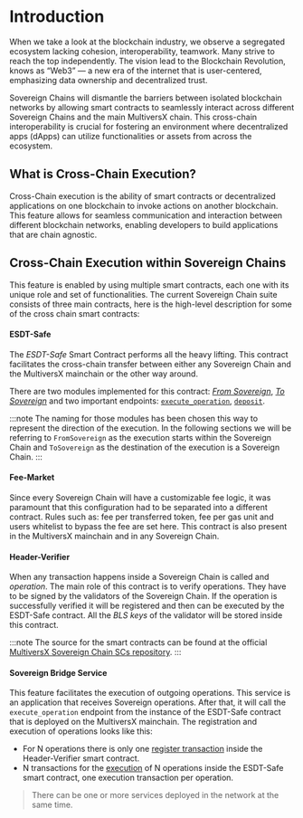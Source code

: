 # Introduction

When we take a look at the blockchain industry, we observe a segregated ecosystem lacking cohesion, interoperability, teamwork. Many strive to reach the top independently. The vision lead to the Blockchain Revolution, knows as “Web3” — a new era of the internet that is user-centered, emphasizing data ownership and decentralized trust.

Sovereign Chains will dismantle the barriers between isolated blockchain networks by allowing smart contracts to seamlessly interact across different Sovereign Chains and the main MultiversX chain.
This cross-chain interoperability is crucial for fostering an environment where decentralized apps (dApps) can utilize functionalities or assets from across the ecosystem.

## What is Cross-Chain Execution?

Cross-Chain execution is the ability of smart contracts or decentralized applications on one blockchain to invoke actions on another blockchain. This feature allows for seamless communication and interaction between different blockchain networks, enabling developers to build applications that are chain agnostic.


## Cross-Chain Execution within Sovereign Chains

This feature is enabled by using multiple smart contracts, each one with its unique role and set of functionalities. The current Sovereign Chain suite consists of three main contracts, here is the high-level description for some of the cross chain smart contracts:

#### ESDT-Safe
The *ESDT-Safe* Smart Contract performs all the heavy lifting. This contract facilitates the cross-chain transfer between either any Sovereign Chain and the MultiversX mainchain or the other way around.

There are two modules implemented for this contract: [*From Sovereign*](from-sovereign.md), [*To Sovereign*](to-sovereign.md) and two important endpoints: [`execute_operation`](from-sovereign.md#executing-an-operation), [`deposit`](to-sovereign.md#deposit-tokens).

:::note
The naming for those modules has been chosen this way to represent the direction of the execution. In the following sections we will be referring to `FromSovereign` as the execution starts within the Sovereign Chain and `ToSovereign` as the destination of the execution is a Sovereign Chain. 
:::

#### Fee-Market
Since every Sovereign Chain will have a customizable fee logic, it was paramount that this configuration had to be separated into a different contract. Rules such as: fee per transferred token, fee per gas unit and users whitelist to bypass the fee are set here. This contract is also present in the MultiversX mainchain and in any Sovereign Chain.

#### Header-Verifier
When any transaction happens inside a Sovereign Chain is called and *operation*. The main role of this contract is to verify operations. They have to be signed by the validators of the Sovereign Chain. If the operation is successfully verified it will be registered and then can be executed by the ESDT-Safe contract. All the *BLS keys* of the validator will be stored inside this contract.

:::note
The source for the smart contracts can be found at the official [MultiversX Sovereign Chain SCs repository](https://github.com/multiversx/mx-sovereign-sc). 
:::

#### Sovereign Bridge Service
This feature facilitates the execution of outgoing operations. This service is an application that receives Sovereign operations. After that, it will call the `execute_operation` endpoint from the instance of the ESDT-Safe contract that is deployed on the MultiversX mainchain. The registration and execution of operations looks like this:

- For N operations there is only one [register transaction](from-sovereign.md#registering-a-set-of-operations) inside the Header-Verifier smart contract.
- N transactions for the [execution](from-sovereign.md#executing-an-operation) of N operations inside the ESDT-Safe smart contract, one execution transaction per operation.

> There can be one or more services deployed in the network at the same time.
